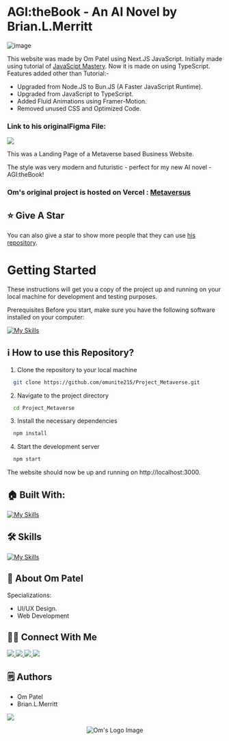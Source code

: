# AGI:theBook - An AI Novel by Brian.L.Merritt

![image](https://raw.githubusercontent.com/brianlmerritt/AGI-theBook/main/public/agi-thebook.png)


This website was made by Om Patel using Next.JS JavaScript. Initially made using tutorial of [JavaScipt Mastery](https://youtu.be/ugCN_gynFYw?feature=shared). Now it is made on using TypeScript.
Features added other than Tutorial:-
- Upgraded from Node.JS to Bun.JS (A Faster JavaScript Runtime).
- Upgraded from JavaScript to TypeScript.
- Added Fluid Animations using Framer-Motion.
- Removed unused CSS and Optimized Code.

### Link to his originalFigma File:

<p align="left">
  <a href="https://skillicons.dev">
    <a href="https://www.figma.com/file/7Fujh1tSEZkjzVb2QQtYHx/Modern-UI_UX-Framer-Motion?type=design&mode=design&t=rT9oaMgjutfRKkY0-1">
      <img src="https://skillicons.dev/icons?i=figma" />
    </a>
  </a>
</p>

This was a Landing Page of a Metaverse based Business Website.

The style was very modern and futuristic - perfect for my new AI novel - AGI:theBook!

### Om's original project is hosted on Vercel : [Metaversus](https://project-metaverse-beta.vercel.app/)

## :star: Give A Star

You can also give a star to show more people that they can use [his repository](https://github.com/omunite215/Project_Metaverse).

# Getting Started

These instructions will get you a copy of the project up and running on your local machine for development and testing purposes.

Prerequisites
Before you start, make sure you have the following software installed on your computer:

[![My Skills](https://skillicons.dev/icons?i=nodejs)](https://skillicons.dev)


## ℹ️ How to use this Repository?

1. Clone the repository to your local machine

```bash
  git clone https://github.com/omunite215/Project_Metaverse.git

```
2. Navigate to the project directory

```bash
  cd Project_Metaverse
```
3. Install the necessary dependencies
```bash
  npm install
```

4. Start the development server
```bash
  npm start
```

The website should now be up and running on http://localhost:3000.

## 🏠 Built With:

[![My Skills](https://skillicons.dev/icons?i=react,tailwind,nextjs,vscode,vercel)](https://skillicons.dev)

## 🛠 Skills

[![My Skills](https://skillicons.dev/icons?i=html,css,js,ts,react,nextjs,figma)](https://skillicons.dev)

## 🚀 About Om Patel
Specializations:
- UI/UX Design.
- Web Development

## 🙋‍♂️ Connect With Me

<p align="left">
  <a href="https://skillicons.dev">
    <a href="https://github.com/omunite215">
      <img src="https://skillicons.dev/icons?i=github" />
    </a>
  </a>
   <a href="https://skillicons.dev">
    <a href="https://www.linkedin.com/in/om-patel-401068143/">
      <img src="https://skillicons.dev/icons?i=linkedin" />
    </a>
  </a>
  <a href="https://skillicons.dev">
    <a href="https://www.instagram.com/_21omp/">
      <img src="https://skillicons.dev/icons?i=instagram" />
    </a>
  </a>
   <a href="https://skillicons.dev">
    <a href="https://portfoliobyom.netlify.app/">
      <img src="https://skillicons.dev/icons?i=devto" />
    </a>
  </a>
</p>

## 🗒️ Authors
- Om Patel
- Brian.L.Merritt

<p align="left">
  <a href="https://skillicons.dev">
    <a href="https://github.com/omunite215">
      <img src="https://skillicons.dev/icons?i=github" />
    </a>
  </a>
</p>

<p align="center">
  <img src="https://github.com/omunite215/Project_Metaverse/assets/78680563/b3925613-ceaf-4c40-beb2-582f3dfb469a" alt="Om's Logo Image"/>
</p>
